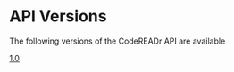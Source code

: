 <h1>API Versions</h1>

The following versions of the CodeREADr API are available

[1.0](README.md#head)
